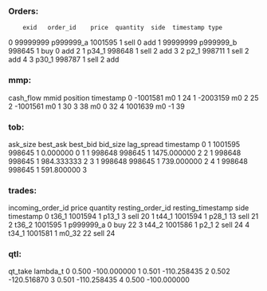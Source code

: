 ### Orders:   

        exid   order_id    price  quantity  side  timestamp type

0   99999999  p999999_a  1001595         1  sell          0  add
1   99999999  p999999_b   998645         1   buy          0  add
2          1      p34_1   998648         1  sell          2  add
3          2       p2_1   998711         1  sell          2  add
4          3      p30_1   998787         1  sell          2  add

### mmp:

   cash_flow mmid  position  timestamp
0   -1001581   m0         1         24
1   -2003159   m0         2         25
2   -1001561   m0         1         30
3         38   m0         0         32
4    1001639   m0        -1         39

### tob:

   ask_size  best_ask  best_bid  bid_size   lag_spread  timestamp
0         1   1001595    998645         1     0.000000          0
1         1    998648    998645         1  1475.000000          2
2         1    998648    998645         1   984.333333          2
3         1    998648    998645         1   739.000000          2
4         1    998648    998645         1   591.800000          3


### trades:

  incoming_order_id    price  quantity resting_order_id  resting_timestamp  side  timestamp
0             t36_1  1001594         1            p13_1                  3  sell         20
1             t44_1  1001594         1            p28_1                 13  sell         21
2             t36_2  1001595         1        p999999_a                  0   buy         22
3             t44_2  1001586         1             p2_1                  2  sell         24
4             t34_1  1001581         1            m0_32                 22  sell         24


### qtl:

   qt_take    lambda_t
0    0.500 -100.000000
1    0.501 -110.258435
2    0.502 -120.516870
3    0.501 -110.258435
4    0.500 -100.000000